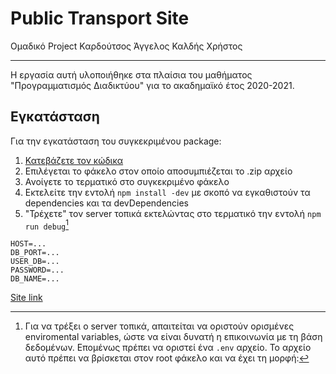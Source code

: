 # Public Transport Site
Ομαδικό Project
Καρδούτσος Άγγελος
Καλδής Χρήστος

---

Η εργασία αυτή υλοποιήθηκε στα πλαίσια του μαθήματος "Προγραμματισμός Διαδικτύου" για το ακαδημαϊκό έτος 2020-2021.

## Εγκατάσταση
Για την εγκατάσταση του συγκεκριμένου package: 
1. [Κατεβάζετε τον κώδικα](https://github.com/Angelos-Kard/public-transport-site/archive/refs/heads/master.zip)
2. Επιλέγεται το φάκελο στον οποίο αποσυμπιέζεται το .zip αρχείο
3. Ανοίγετε το τερματικό στο συγκεκριμένο φάκελο
4. Εκτελείτε την εντολή `npm install -dev` με σκοπό να εγκαθιστούν τα dependencies και τα devDependencies
5. "Τρέχετε" τον server τοπικά εκτελώντας στο τερματικό την εντολή `npm run debug`[^1]

[^1]: Για να τρέξει ο server τοπικά, απαιτείται να οριστούν ορισμένες enviromental variables, ώστε να είναι δυνατή η επικοινωνία με τη βάση δεδομένων.
Επομένως πρέπει να οριστεί ένα `.env` αρχείο. Το αρχείο αυτό πρέπει να βρίσκεται στον root φάκελο και να έχει τη μορφή:
```
HOST=...
DB_PORT=...
USER_DB=...
PASSWORD=...
DB_NAME=...
```
[Site link](https://angelos-kard.github.io/public-transport-site/)
